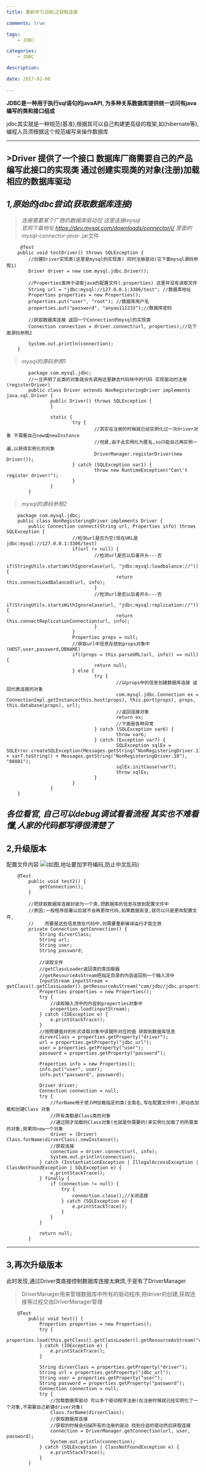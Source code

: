 ```yaml
---
title: 重新学习JDBC之获取连接

comments: true    

tags: 
    - JDBC

categories: 
    - JDBC

description: 

date: 2017-02-06
   
---
```


**JDBC是一种用于执行sql语句的javaAPI, 为多种关系数据库提供统一访问有java编写的类和接口组成**

jdbc其实就是一种规范(基准),根据其可以自己构建更高级的框架,如(hibernate等),
编程人员须根据这个规范编写来操作数据库

----------------

<!--more-->

## >**Driver** 提供了一个接口 数据库厂商需要自己的产品编写此接口的实现类 通过创建实现类的对象(注册)加载相应的数据库驱动

## *1,原始的jdbc尝试(获取数据库连接)*

>*连接需要某个厂商的数据库驱动包 这里连接mysql  
官网下载地址  https://dev.mysql.com/downloads/connector/j/      里面的 mysql-connector-java-*.jar文件

    
         @Test
        public void testDriver() throws SQLException {
            //创建Driver实现类(这里是mysql的实现类) 同时注册驱动(见下面mysql源码参照1)
            Driver driver = new com.mysql.jdbc.Driver();
                    
            //Properties类用于读取java的配置文件(.properties) 这里并没有读取文件
            String url = "jdbc:mysql://127.0.0.1:3306/test"; //数据库地址
            Properties properties = new Properties();
            properties.put("user", "root"); //数据库用户名
            properties.put("password", "anyao112233");//数据库密码
                    
            //获取数据库连接 返回一个Connection的mysql的实现类
            Connection connection = driver.connect(url, properties);//见下面源码参照2
    
            System.out.println(connection);
        }

>*mysql的源码参照1*


            package com.mysql.jdbc;
            //一旦声明了此类的对象就会先调用这里静态代码块中的代码 实现驱动的注册(registerDriver)
            public class Driver extends NonRegisteringDriver implements java.sql.Driver {
                    public Driver() throws SQLException {
                    }
        
                    static {
                            try {
                                    //其实在注册的时候就已经实例化过一次driver对象 不需要自己new或newInstance
                                    //但是,由于此实例化为匿名,so只能自己再实例一遍,以获得实例化的对象
                                    DriverManager.registerDriver(new Driver());
                            } catch (SQLException var1) {
                                    throw new RuntimeException("Can\'t register driver!");
                            }
                    }
            }
	
	
> *mysql的源码参照2*

        
        package com.mysql.jdbc;
        public class NonRegisteringDriver implements Driver {
            public Connection connect(String url, Properties info) throws SQLException {
                            //检测url是否为空(现在URL是jdbc:mysql://127.0.0.1:3306/test)
                            if(url != null) {
                                    //检测url是否以后者开头---否
                                    if(StringUtils.startsWithIgnoreCase(url, "jdbc:mysql:loadbalance://")) {
                                            return this.connectLoadBalanced(url, info);
                                    }
                                    //检测url是否以后者开头---否
                                    if(StringUtils.startsWithIgnoreCase(url, "jdbc:mysql:replication://")) {
                                            return this.connectReplicationConnection(url, info);
                                    }
                            }
                            Properties props = null;
                            //获取url中信息存放到props对象中(HOST,user,password,DBNAME)
                            if((props = this.parseURL(url, info)) == null) {
                                    return null;
                            } else {
                                    try {
                                            //以props中的信息创建数据库连接 返回代表连接的对象
                                            com.mysql.jdbc.Connection ex = ConnectionImpl.getInstance(this.host(props), this.port(props), props, this.database(props), url);
                                            //返回连接对象
                                            return ex;
                                            //下面是各种异常
                                    } catch (SQLException var6) {
                                            throw var6;
                                    } catch (Exception var7) {
                                            SQLException sqlEx = SQLError.createSQLException(Messages.getString("NonRegisteringDriver.17") + var7.toString() + Messages.getString("NonRegisteringDriver.18"), "08001");
                                            sqlEx.initCause(var7);
                                            throw sqlEx;
                                    }
                            }
                    }
        }
        
        
*各位看官, 自己可以debug调试看看流程 其实也不难看懂,人家的代码都写得很清楚了*
----

## **2,升级版本**

配置文件内容
![](http://www.zj2626.github.io/wp-content/uploads/2017/02/aaa.png)(如图,地址要加字符编码,防止中文乱码)

            
        @Test
            public void test2() {
                getConnection();
            }
        
            //把获取数据库连接封装为一个类,把数据库的信息存放到配置文件中
            //原因:一般程序部署以后就不会再更改代码,如果数据有变,就可以只是更改配置文件,
            //    而要是这些信息放在代码中,则需要重新编译运行才能生效
            private Connection getConnection() {
                String dirverClass;
                String url;
                String user;
                String password;
        
                //读取文件
                //getClassLoader返回类的类加载器 
                //getResourceAsStream把指定目录的内容返回到一个输入流中
                InputStream inputStream = getClass().getClassLoader().getResourceAsStream("com/jdbc/jdbc.properties");
                Properties properties = new Properties();
                try {
                    //读取输入流中的内容到properties对象中
                    properties.load(inputStream);
                } catch (IOException e) {
                    e.printStackTrace();
                }
                //按照键值对的形式读取对象中该键所对应的值 获取到数据库信息
                dirverClass = properties.getProperty("driver");
                url = properties.getProperty("jdbc_url");
                user = properties.getProperty("user");
                password = properties.getProperty("password");
        
                Properties info = new Properties();
                info.put("user", user);
                info.put("password", password);
        
                Driver driver;
                Connection connection = null;
                try {
                    //forName用于使JVM加载指定的类(全类名,写在配置文件中),即动态加载和创建Class 对象
                    //所有类都是Class类的对象
                    //通过刚才加载的Class对象(也就是你需要的)来实例化加载了的所需类的对象,效果同new一个对象
                    driver = (Driver) Class.forName(dirverClass).newInstance();
                    //获取连接
                    connection = driver.connect(url, info);
                    System.out.println(connection);
                } catch (InstantiationException | IllegalAccessException | ClassNotFoundException | SQLException e) {
                    e.printStackTrace();
                } finally {
                    if (connection != null) {
                        try {
                            connection.close();//关闭连接
                        } catch (SQLException e) {
                            e.printStackTrace();
                        }
                    }
                }
        
                return null;
            }
            
---

## **3,再次升级版本**

此时发现,通过Driver类直接控制数据库连接太麻烦,于是有了DriverManager
>DriverManager用来管理数据库中所有的驱动程序,把driver的创建,获取连接等过程交由DriverManager管理

        
        @Test
            public void test() {
                Properties properties = new Properties();
                try {
                    properties.load(this.getClass().getClassLoader().getResourceAsStream("com/jdbc/jdbc.properties"));
                } catch (IOException e) {
                    e.printStackTrace();
                }
        
                String dirverClass = properties.getProperty("driver");
                String url = properties.getProperty("jdbc_url");
                String user = properties.getProperty("user");
                String password = properties.getProperty("password");
                Connection connection = null;
                try {
                    //加载数据库驱动 可以多个驱动程序注册(在注册时候就已经实例化了一个对象,不需要自己新建driver对象)
                    Class.forName(dirverClass);
                    //获取数据库连接
                    //获取的时候会扫描所有的注册的驱动 找到合适的驱动然后获取连接
                    connection = DriverManager.getConnection(url, user, password);
                    System.out.println(connection);
                } catch (SQLException | ClassNotFoundException e) {
                    e.printStackTrace();
                }
            }
